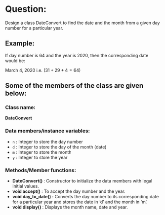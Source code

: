 # Question:

Design a class DateConvert to find the date and the month from a given day number for a particular year.

## Example:

If day number is 64 and the year is 2020, then the corresponding date would be:  

March 4, 2020 i.e. $(31 + 29 + 4 = 64)$

## Some of the members of the class are given below:

### Class name:
**DateConvert**

### Data members/instance variables:
- `n` : Integer to store the day number
- `d` : Integer to store the day of the month (date)
- `m` : Integer to store the month
- `y` : Integer to store the year

### Methods/Member functions:
- **DateConvert()** : Constructor to initialize the data members with legal initial values.
- **void accept()** : To accept the day number and the year.
- **void day_to_date()** : Converts the day number to its corresponding date for a particular year and stores the date in ‘d’ and the month in ‘m’.
- **void display()** : Displays the month name, date and year.
